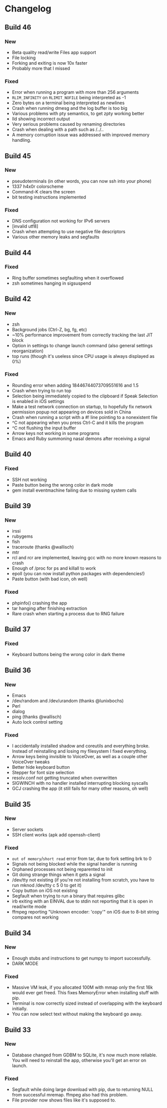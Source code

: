 # Changelog

## Build 46
### New
- Beta quality read/write Files app support
- File locking
- Forking and exiting is now 10x faster
- Probably more that I missed
### Fixed
- Error when running a program with more than 256 arguments
- `RLIM_INFINITY` on `RLIMIT_NOFILE` being interpreted as -1
- Zero bytes on a terminal being interpreted as newlines
- Crash when running dmesg and the log buffer is too big
- Various problems with pty semantics, to get zpty working better
- lld showing incorrect output
- Very serious problems caused by renaming directories
- Crash when dealing with a path such as /../..
- A memory corruption issue was addressed with improved memory handling.

## Build 45
### New
- pseudoterminals (in other words, you can now ssh into your phone)
- 1337 h4x0r colorscheme
- Command-K clears the screen
- bit testing instructions implemented
### Fixed
- DNS configuration not working for IPv6 servers
- [invalid utf8]
- Crash when attempting to use negative file descriptors
- Various other memory leaks and segfaults

## Build 44
### Fixed
- Ring buffer sometimes segfaulting when it overflowed
- zsh sometimes hanging in sigsuspend

## Build 42
### New
- zsh
- Background jobs (Ctrl-Z, bg, fg, etc)
- ~10% performance improvement from correctly tracking the last JIT block
- Option in settings to change launch command (also general settings reorganization)
- top runs (though it's useless since CPU usage is always displayed as 0%)
### Fixed
- Rounding error when adding 18446744073709551616 and 1.5
- Crash when trying to run top
- Selection being immediately copied to the clipboard if Speak Selection is enabled in iOS settings
- Make a test network connection on startup, to hopefully fix network permission popup not appearing on devices sold in China
- Crash when running a script with a #! line pointing to a nonexistent file
- ^C not appearing when you press Ctrl-C and it kills the program
- ^C not flushing the input buffer
- Arrow keys not working in some programs
- Emacs and Ruby summoning nasal demons after receiving a signal

## Build 40
### Fixed
- SSH not working
- Paste button being the wrong color in dark mode
- gem install eventmachine failing due to missing system calls

## Build 39
### New
- irssi
- rubygems
- fish
- traceroute (thanks @wallisch)
- mtr
- rcl and rcr are implemented, leaving gcc with no more known reasons to crash
- Enough of /proc for ps and killall to work
- epoll (you can now install python packages with dependencies!)
- Paste button (with bad icon, oh well)
### Fixed
- phpinfo() crashing the app
- tar hanging after finishing extraction
- Rare crash when starting a process due to RNG failure

## Build 37
### Fixed
- Keyboard buttons being the wrong color in dark theme

## Build 36
### New
- Emacs
- /dev/random and /dev/urandom (thanks @lunixbochs)
- Perl
- dialog
- ping (thanks @wallisch)
- Auto lock control setting
### Fixed
- I accidentally installed shadow and coreutils and everything broke. Instead of reinstalling and losing my filesystem I fixed everything.
- Arrow keys being invisible to VoiceOver, as well as a couple other VoiceOver tweaks
- Better hide keyboard button
- Stepper for font size selection
- resolv.conf not getting truncated when overwritten
- SIGWINCH with no handler installed interrupting blocking syscalls
- GCJ crashing the app (it still fails for many other reasons, oh well)

## Build 35
### New
- Server sockets
- SSH client works (apk add openssh-client)
### Fixed
- `out of memory`/`short read` error from tar, due to fork setting brk to 0
- Signals not being blocked while the signal handler is running
- Orphaned processes not being reparented to init
- Git doing strange things when it gets a signal
- /dev/tty not existing (if you're not installing from scratch, you have to run mknod /dev/tty c 5 0 to get it)
- Copy button on iOS not existing
- Segfault when trying to run a binary that requires glibc
- irb exiting with an EINVAL due to stdin not reporting that it is open in read/write mode
- ffmpeg reporting "Unknown encoder: 'copy'" on iOS due to 8-bit string compares not working

## Build 34
### New
- Enough stubs and instructions to get numpy to import successfully.
- DARK MODE
### Fixed
- Massive VM leak, if you allocated 100M with mmap only the first 16k would ever get freed. This fixes MemoryError when installing stuff with pip.
- Terminal is now correctly sized instead of overlapping with the keyboard initially.
- You can now select text without making the keyboard go away.

## Build 33
### New
- Database changed from GDBM to SQLite, it's now much more reliable. You will need to reinstall the app, otherwise you'll get an error on launch.
### Fixed
- Segfault while doing large download with pip, due to returning NULL from successful mremap. ffmpeg also had this problem.
- File provider now shows files like it's supposed to.
